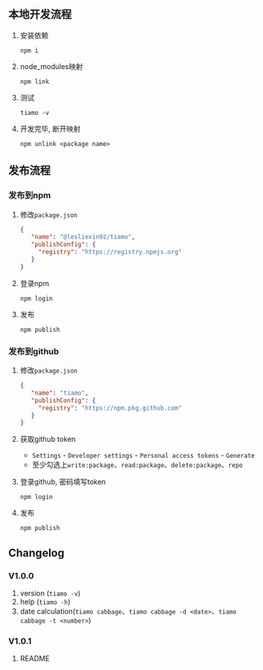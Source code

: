 ## 本地开发流程

1. 安装依赖
    ```shell
    npm i
    ```

2. node_modules映射
   ```shell
   npm link
   ```

3. 测试
   ```shell
   tiamo -v
   ```

4. 开发完毕, 断开映射
   ```shell
   npm unlink <package name>
   ```

## 发布流程

### 发布到npm

1. 修改`package.json`
   ```json
   {
      "name": "@lesliexin92/tiamo",
      "publishConfig": {
        "registry": "https://registry.npmjs.org"
      }
   }
   ```

2. 登录npm
   ```shell
   npm login
   ```

3. 发布
   ```shell
   npm publish
   ```

### 发布到github

1. 修改`package.json`
   ```json
   {
      "name": "tiamo",
      "publishConfig": {
        "registry": "https://npm.pkg.github.com"
      }
   }
   ```

2. 获取github token
    - `Settings` - `Developer settings`  - `Personal access tokens` - `Generate`
    - 至少勾选上`write:package`、`read:package`、`delete:package`、`repo`

3. 登录github, 密码填写token
   ```shell
   npm login
   ```

4. 发布
   ```shell
   npm publish
   ```

## Changelog

### V1.0.0

1. version (`tiamo -v`)
2. help (`tiamo -h`)
3. date calculation(`tiamo cabbage`、`tiamo cabbage -d <date>`、`tiamo cabbage -t <number>`)

### V1.0.1

1. README
